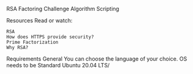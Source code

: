 RSA Factoring Challenge
Algorithm
Scripting


Resources
Read or watch:

	RSA
	How does HTTPS provide security?
	Prime Factorization
	Why RSA?

Requirements
General
	You can choose the language of your choice.
	OS needs to be Standard Ubuntu 20.04 LTS/
